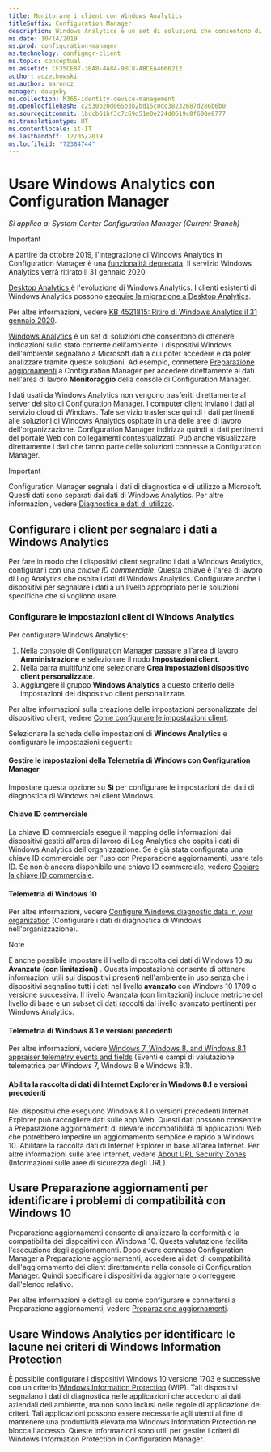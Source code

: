 ```yaml
---
title: Monitorare i client con Windows Analytics
titleSuffix: Configuration Manager
description: Windows Analytics è un set di soluzioni che consentono di ottenere indicazioni preziose sullo stato corrente dell'ambiente.
ms.date: 10/14/2019
ms.prod: configuration-manager
ms.technology: configmgr-client
ms.topic: conceptual
ms.assetid: CF35CE87-3BA8-4A84-9BC8-ABCEA4666212
author: aczechowski
ms.author: aaroncz
manager: dougeby
ms.collection: M365-identity-device-management
ms.openlocfilehash: c2530b20d065b3b2bd15c0dc38232687d286b6b0
ms.sourcegitcommit: 1bccb61bf3c7c69d51e0e224d0619c8f608e8777
ms.translationtype: HT
ms.contentlocale: it-IT
ms.lasthandoff: 12/05/2019
ms.locfileid: "72384744"
---
```

# <a name="use-windows-analytics-with-configuration-manager"></a>Usare Windows Analytics con Configuration Manager

*Si applica a: System Center Configuration Manager (Current Branch)*

> [!Important]  
> A partire da ottobre 2019, l'integrazione di Windows Analytics in Configuration Manager è una [funzionalità deprecata](/sccm/core/plan-design/changes/deprecated/removed-and-deprecated-cmfeatures). Il servizio Windows Analytics verrà ritirato il 31 gennaio 2020.
>
> [Desktop Analytics ](/sccm/desktop-analytics/overview) è l'evoluzione di Windows Analytics. I clienti esistenti di Windows Analytics possono [eseguire la migrazione a Desktop Analytics](/sccm/desktop-analytics/faq#existing-windows-analytics-customers).
>
> Per altre informazioni, vedere [KB 4521815: Ritiro di Windows Analytics il 31 gennaio 2020](https://support.microsoft.com/help/4521815/windows-analytics-retirement).

[Windows Analytics](https://docs.microsoft.com/windows/deployment/update/windows-analytics-overview) è un set di soluzioni che consentono di ottenere indicazioni sullo stato corrente dell'ambiente. I dispositivi Windows dell'ambiente segnalano a Microsoft dati a cui poter accedere e da poter analizzare tramite queste soluzioni. Ad esempio, connettere [Preparazione aggiornamenti](/sccm/core/clients/manage/upgrade-readiness) a Configuration Manager per accedere direttamente ai dati nell'area di lavoro **Monitoraggio** della console di Configuration Manager.

I dati usati da Windows Analytics non vengono trasferiti direttamente al server del sito di Configuration Manager. I computer client inviano i dati al servizio cloud di Windows. Tale servizio trasferisce quindi i dati pertinenti alle soluzioni di Windows Analytics ospitate in una delle aree di lavoro dell'organizzazione. Configuration Manager indirizza quindi ai dati pertinenti del portale Web con collegamenti contestualizzati. Può anche visualizzare direttamente i dati che fanno parte delle soluzioni connesse a Configuration Manager.

> [!Important]  
> Configuration Manager segnala i dati di diagnostica e di utilizzo a Microsoft. Questi dati sono separati dai dati di Windows Analytics. Per altre informazioni, vedere [Diagnostica e dati di utilizzo](/sccm/core/plan-design/diagnostics/diagnostics-and-usage-data).  



## <a name="configure-clients-to-report-data-to-windows-analytics"></a>Configurare i client per segnalare i dati a Windows Analytics

Per fare in modo che i dispositivi client segnalino i dati a Windows Analytics, configurarli con una *chiave ID commerciale*. Questa chiave è l'area di lavoro di Log Analytics che ospita i dati di Windows Analytics. Configurare anche i dispositivi per segnalare i dati a un livello appropriato per le soluzioni specifiche che si vogliono usare. 

### <a name="configure-windows-analytics-client-settings"></a>Configurare le impostazioni client di Windows Analytics
Per configurare Windows Analytics: 
1. Nella console di Configuration Manager passare all'area di lavoro **Amministrazione** e selezionare il nodo **Impostazioni client**.  
2. Nella barra multifunzione selezionare **Crea impostazioni dispositivo client personalizzate**.  
3. Aggiungere il gruppo **Windows Analytics** a questo criterio delle impostazioni del dispositivo client personalizzate.  

Per altre informazioni sulla creazione delle impostazioni personalizzate del dispositivo client, vedere [Come configurare le impostazioni client](/sccm/core/clients/deploy/configure-client-settings).

Selezionare la scheda delle impostazioni di **Windows Analytics** e configurare le impostazioni seguenti:  

#### <a name="manage-windows-telemetry-settings-with-configuration-manager"></a>Gestire le impostazioni della Telemetria di Windows con Configuration Manager
Impostare questa opzione su **Sì** per configurare le impostazioni dei dati di diagnostica di Windows nei client Windows.   

#### <a name="commercial-id-key"></a>Chiave ID commerciale
La chiave ID commerciale esegue il mapping delle informazioni dai dispositivi gestiti all'area di lavoro di Log Analytics che ospita i dati di Windows Analytics dell'organizzazione. Se è già stata configurata una chiave ID commerciale per l'uso con Preparazione aggiornamenti, usare tale ID. Se non è ancora disponibile una chiave ID commerciale, vedere [Copiare la chiave ID commerciale](https://docs.microsoft.com/windows/deployment/update/windows-analytics-get-started#copy-your-commercial-id-key).

#### <a name="windows-10-telemetry"></a>Telemetria di Windows 10
Per altre informazioni, vedere [Configure Windows diagnostic data in your organization](https://docs.microsoft.com/windows/privacy/configure-windows-diagnostic-data-in-your-organization#diagnostic-data-levels) (Configurare i dati di diagnostica di Windows nell'organizzazione).

> [!Note]  
> È anche possibile impostare il livello di raccolta dei dati di Windows 10 su **Avanzata (con limitazioni)** . Questa impostazione consente di ottenere informazioni utili sui dispositivi presenti nell'ambiente in uso senza che i dispositivi segnalino tutti i dati nel livello **avanzato** con Windows 10 1709 o versione successiva. Il livello Avanzata (con limitazioni) include metriche del livello di base e un subset di dati raccolti dal livello avanzato pertinenti per Windows Analytics.

#### <a name="windows-81-and-earlier-telemetry"></a>Telemetria di Windows 8.1 e versioni precedenti   
Per altre informazioni, vedere [Windows 7, Windows 8, and Windows 8.1 appraiser telemetry events and fields](https://go.microsoft.com/fwlink/?LinkID=822965) (Eventi e campi di valutazione telemetrica per Windows 7, Windows 8 e Windows 8.1).

#### <a name="enable-windows-81-and-earlier-internet-explorer-data-collection"></a>Abilita la raccolta di dati di Internet Explorer in Windows 8.1 e versioni precedenti
Nei dispositivi che eseguono Windows 8.1 o versioni precedenti Internet Explorer può raccogliere dati sulle app Web. Questi dati possono consentire a Preparazione aggiornamenti di rilevare incompatibilità di applicazioni Web che potrebbero impedire un aggiornamento semplice e rapido a Windows 10. Abilitare la raccolta dati di Internet Explorer in base all'area Internet. Per altre informazioni sulle aree Internet, vedere [About URL Security Zones](https://docs.microsoft.com/previous-versions/windows/internet-explorer/ie-developer/platform-apis/ms537183\(v=vs.85\)) (Informazioni sulle aree di sicurezza degli URL).



## <a name="use-upgrade-readiness-to-identify-windows-10-compatibility-issues"></a>Usare Preparazione aggiornamenti per identificare i problemi di compatibilità con Windows 10

Preparazione aggiornamenti consente di analizzare la conformità e la compatibilità dei dispositivi con Windows 10. Questa valutazione facilita l'esecuzione degli aggiornamenti. Dopo avere connesso Configuration Manager a Preparazione aggiornamenti, accedere ai dati di compatibilità dell'aggiornamento dei client direttamente nella console di Configuration Manager. Quindi specificare i dispositivi da aggiornare o correggere dall'elenco relativo.

Per altre informazioni e dettagli su come configurare e connettersi a Preparazione aggiornamenti, vedere [Preparazione aggiornamenti](/sccm/core/clients/manage/upgrade-readiness).



## <a name="use-windows-analytics-to-identify-gaps-in-windows-information-protection-policies"></a>Usare Windows Analytics per identificare le lacune nei criteri di Windows Information Protection

È possibile configurare i dispositivi Windows 10 versione 1703 e successive con un criterio [Windows Information Protection](https://docs.microsoft.com/windows/threat-protection/windows-information-protection/protect-enterprise-data-using-wip) (WIP). Tali dispositivi segnalano i dati di diagnostica nelle applicazioni che accedono ai dati aziendali dell'ambiente, ma non sono inclusi nelle regole di applicazione dei criteri. Tali applicazioni possono essere necessarie agli utenti al fine di mantenere una produttività elevata ma Windows Information Protection ne blocca l'accesso. Queste informazioni sono utili per gestire i criteri di Windows Information Protection in Configuration Manager. 

